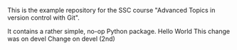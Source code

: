 This is the example repository for the SSC course "Advanced Topics in version control with Git".

It contains a rather simple, no-op Python package.
Hello World
This change was on devel
Change on devel (2nd)
